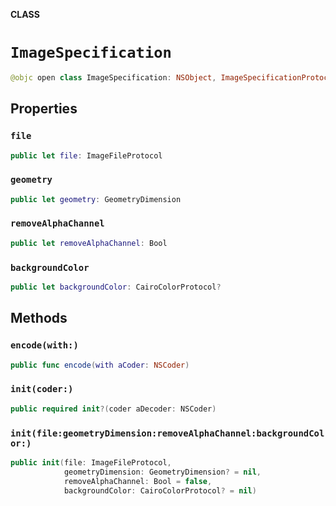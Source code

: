 **CLASS**

# `ImageSpecification`

```swift
@objc open class ImageSpecification: NSObject, ImageSpecificationProtocol, NSSecureCoding
```

## Properties
### `file`

```swift
public let file: ImageFileProtocol
```

### `geometry`

```swift
public let geometry: GeometryDimension
```

### `removeAlphaChannel`

```swift
public let removeAlphaChannel: Bool
```

### `backgroundColor`

```swift
public let backgroundColor: CairoColorProtocol?
```

## Methods
### `encode(with:)`

```swift
public func encode(with aCoder: NSCoder)
```

### `init(coder:)`

```swift
public required init?(coder aDecoder: NSCoder)
```

### `init(file:geometryDimension:removeAlphaChannel:backgroundColor:)`

```swift
public init(file: ImageFileProtocol,
            geometryDimension: GeometryDimension? = nil,
            removeAlphaChannel: Bool = false,
            backgroundColor: CairoColorProtocol? = nil)
```
